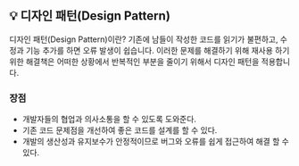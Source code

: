 ## 💡 디자인 패턴(Design Pattern)
디자인 패턴(Design Pattern)이란? 기존에 남들이 작성한 코드를 읽기가 불편하고, 수정과 기능 추가를 하면 오류 발생이 쉽습니다. 이러한 문제를 해결하기 위해 재사용 하기 위한 해결책은 어떠한 상황에서 반복적인 부분을 줄이기 위해서 디자인 패턴을 적용합니다. 

### 장점
+ 개발자들의 협업과 의사소통을 할 수 있도록 도와준다.
+ 기존 코드 문제점을 개선하여 좋은 코드를 설계를 할 수 있다.
+ 개발의 생산성과 유지보수가 안정적이므로 버그와 오류를 쉽게 접근하여 해결 할 수 있다.
